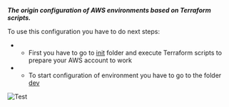 ***The origin configuration of AWS environments based on Terraform scripts.***

  To use this configuration you have to do next steps:
  
 * * First you have to go to [init](https://github.com/sadoha/aws_origin_conf/tree/master/init) folder and execute Terraform scripts to prepare your AWS account to work 
    
 * * To start configuration of environment you have to go to the folder [dev](https://github.com/sadoha/aws_origin_conf/tree/master/dev)

![Test](https://redrumers.files.wordpress.com/2015/06/15016_terminator_terminator_exoskeleton1.jpg)


